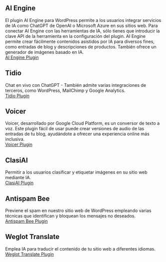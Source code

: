 ## AI Engine
El plugin AI Engine para WordPress permite a los usuarios integrar servicios de IA como ChatGPT de OpenAI o Microsoft Azure en sus sitios web. Para conectar AI Engine con las herramientas de IA, sólo tienes que introducir la clave API de la herramienta en la configuración del plugin. AI Engine permite crear fácilmente contenidos asistidos por IA para diversos fines, como entradas de blog y descripciones de productos. También ofrece un generador de imágenes basado en IA.  
[AI Engine Plugin](https://es.wordpress.org/plugins/ai-engine/)

## Tidio
Chat en vivo con ChatGPT - También admite varias integraciones de terceros, como WordPress, MailChimp y Google Analytics.  
[Tidio Plugin](https://es.wordpress.org/plugins/tidio-live-chat/)

## Voicer
Voicer, desarrollado por Google Cloud Platform, es un conversor de texto a voz. Este plugin fácil de usar puede crear versiones de audio de las entradas de tu blog, ayudándote a ofrecer una experiencia online más inclusiva.  
[Voicer Plugin](https://voicer.merkulov.design/)

## ClasiAI
Permitir a los usuarios clasificar y etiquetar imágenes en su sitio web mediante IA.  
[ClasiAI Plugin](https://classifaiplugin.com/)

## Antispam Bee
Previene el spam en nuestro sitio web de WordPress empleando varias técnicas que identifican y bloquean los mensajes no deseados.  
[Antispam Bee Plugin](https://es.wordpress.org/plugins/antispam-bee/)

## Weglot Translate
Emplea IA para traducir el contenido de tu sitio web a diferentes idiomas.  
[Weglot Translate Plugin](https://es.wordpress.org/plugins/weglot/)
